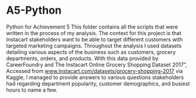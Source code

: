# A5-Python
Python for Achievement 5
This folder contains all the scripts that were written in the process of my analysis. 
The context for this project is that Instacart stakeholders want to be able to target different customers with targeted marketing campaigns. Throughout the analysis I used datasets detailing various aspects of the business such as customers, grocery departments, orders, and products. With this data provided by CareerFoundry and The Instacart Online Grocery Shopping Dataset 2017”, Accessed from www.instacart.com/datasets/grocery-shopping-2017 via Kaggle, I managed to provide answers to various questions stakeholders had regarding department popularity, customer demographics, and busiest hours to name a few. 
